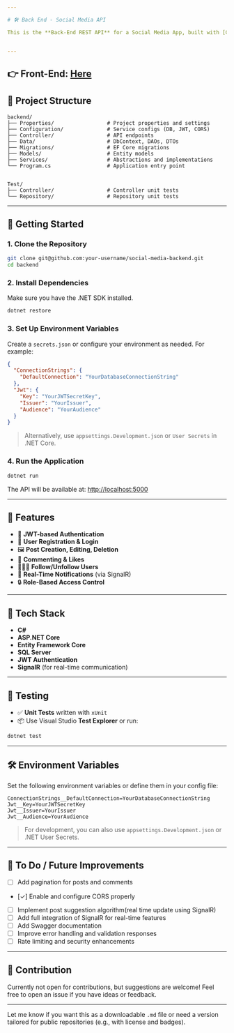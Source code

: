 ```yaml
---

# 🛠️ Back End - Social Media API

This is the **Back-End REST API** for a Social Media App, built with [C#](https://learn.microsoft.com/en-us/dotnet/csharp/) and [ASP.NET Core](https://learn.microsoft.com/en-us/aspnet/core/). It powers the core features of the platform, such as user authentication, post creation, commenting, and real-time notifications.


---
```

## 👉 Front-End: [Here](https://github.com/phuongle841/SocialMediaPlatformFrontend)

## 📁 Project Structure

```
backend/
├── Properties/                 # Project properties and settings
├── Configuration/              # Service configs (DB, JWT, CORS)
├── Controller/                 # API endpoints
├── Data/                       # DbContext, DAOs, DTOs
├── Migrations/                 # EF Core migrations
├── Models/                     # Entity models
├── Services/                   # Abstractions and implementations
└── Program.cs                  # Application entry point


Test/
├── Controller/                 # Controller unit tests
└── Repository/                 # Repository unit tests
```

---

## 🚀 Getting Started

### 1. Clone the Repository

```bash
git clone git@github.com:your-username/social-media-backend.git
cd backend
```

### 2. Install Dependencies

Make sure you have the .NET SDK installed.

```bash
dotnet restore
```

### 3. Set Up Environment Variables

Create a `secrets.json` or configure your environment as needed. For example:

```json
{
  "ConnectionStrings": {
    "DefaultConnection": "YourDatabaseConnectionString"
  },
  "Jwt": {
    "Key": "YourJWTSecretKey",
    "Issuer": "YourIssuer",
    "Audience": "YourAudience"
  }
}
```

> Alternatively, use `appsettings.Development.json` or `User Secrets` in .NET Core.

### 4. Run the Application

```bash
dotnet run
```

The API will be available at: [http://localhost:5000](http://localhost:5000)

---

## 🔑 Features

* 🔐 **JWT-based Authentication**
* 📝 **User Registration & Login**
* 🖼️ **Post Creation, Editing, Deletion**
* 💬 **Commenting & Likes**
* 🧑‍🤝‍🧑 **Follow/Unfollow Users**
* 📡 **Real-Time Notifications** (via SignalR)
* 🔒 **Role-Based Access Control**

---

## 🧹 Tech Stack

* **C#**
* **ASP.NET Core**
* **Entity Framework Core**
* **SQL Server**
* **JWT Authentication**
* **SignalR** (for real-time communication)

---

## 🧪 Testing

* ✅ **Unit Tests** written with `xUnit`
* 📦 Use Visual Studio **Test Explorer** or run:

```bash
dotnet test
```

---

## 🛠️ Environment Variables

Set the following environment variables or define them in your config file:

```
ConnectionStrings__DefaultConnection=YourDatabaseConnectionString
Jwt__Key=YourJWTSecretKey
Jwt__Issuer=YourIssuer
Jwt__Audience=YourAudience
```

> For development, you can also use `appsettings.Development.json` or .NET User Secrets.

---

## 📌 To Do / Future Improvements

* [ ] Add pagination for posts and comments
* [✓] Enable and configure CORS properly
* [ ] Implement post suggestion algorithm(real time update using SignalR)
* [ ] Add full integration of SignalR for real-time features
* [ ] Add Swagger documentation
* [ ] Improve error handling and validation responses
* [ ] Rate limiting and security enhancements

---

## 🤝 Contribution

Currently not open for contributions, but suggestions are welcome! Feel free to open an issue if you have ideas or feedback.

---

Let me know if you want this as a downloadable `.md` file or need a version tailored for public repositories (e.g., with license and badges).

